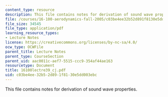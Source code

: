 ```yaml
---
content_type: resource
description: This file contains notes for derivation of sound wave properties.
file: /courses/16-100-aerodynamics-fall-2005/c03be4ee32b52d891f8130e5dd003ebc_16100lectre39_cj.pdf
file_size: 34545
file_type: application/pdf
learning_resource_types:
- Lecture Notes
license: https://creativecommons.org/licenses/by-nc-sa/4.0/
ocw_type: OCWFile
parent_title: Lecture Notes
parent_type: CourseSection
parent_uid: aac0011c-aef7-5515-ccc9-354af44ae163
resourcetype: Document
title: 16100lectre39_cj.pdf
uid: c03be4ee-32b5-2d89-1f81-30e5dd003ebc
---
```

This file contains notes for derivation of sound wave properties.